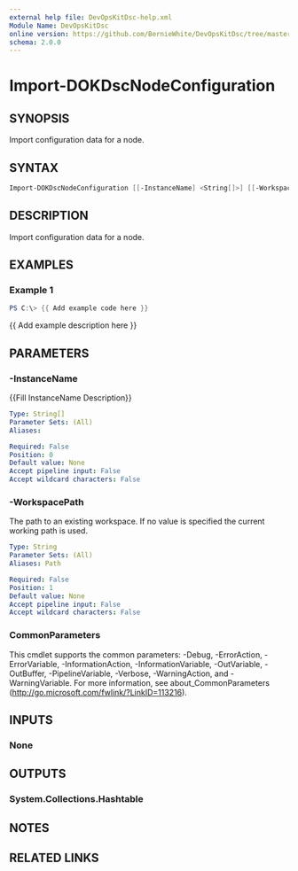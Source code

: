```yaml
---
external help file: DevOpsKitDsc-help.xml
Module Name: DevOpsKitDsc
online version: https://github.com/BernieWhite/DevOpsKitDsc/tree/master/docs/commands/en-US/Import-DOKDscNodeConfiguration.md
schema: 2.0.0
---
```


# Import-DOKDscNodeConfiguration

## SYNOPSIS

Import configuration data for a node.

## SYNTAX

```powershell
Import-DOKDscNodeConfiguration [[-InstanceName] <String[]>] [[-WorkspacePath] <String>] [<CommonParameters>]
```

## DESCRIPTION

Import configuration data for a node.

## EXAMPLES

### Example 1

```powershell
PS C:\> {{ Add example code here }}
```

{{ Add example description here }}

## PARAMETERS

### -InstanceName

{{Fill InstanceName Description}}

```yaml
Type: String[]
Parameter Sets: (All)
Aliases:

Required: False
Position: 0
Default value: None
Accept pipeline input: False
Accept wildcard characters: False
```

### -WorkspacePath

The path to an existing workspace. If no value is specified the current working path is used.

```yaml
Type: String
Parameter Sets: (All)
Aliases: Path

Required: False
Position: 1
Default value: None
Accept pipeline input: False
Accept wildcard characters: False
```

### CommonParameters

This cmdlet supports the common parameters: -Debug, -ErrorAction, -ErrorVariable, -InformationAction, -InformationVariable, -OutVariable, -OutBuffer, -PipelineVariable, -Verbose, -WarningAction, and -WarningVariable. For more information, see about_CommonParameters (http://go.microsoft.com/fwlink/?LinkID=113216).

## INPUTS

### None

## OUTPUTS

### System.Collections.Hashtable

## NOTES

## RELATED LINKS
